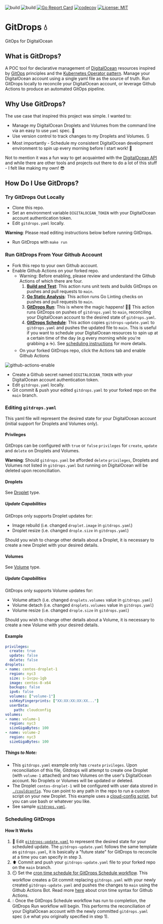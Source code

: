 ![build](https://github.com/cloudnativedude/gitdrops/actions/workflows/go-build-test.yaml/badge.svg)
![build](https://github.com/cloudnativedude/gitdrops/actions/workflows/go-static-analysis.yaml/badge.svg)
[![Go Report Card](https://goreportcard.com/badge/github.com/cloudnativedude/gitdrops)](https://goreportcard.com/report/github.com/cloudnativedude/gitdrops)
[![codecov](https://codecov.io/gh/cloudnativedude/gitdrops/branch/main/graph/badge.svg?token=biuvNCJr2k)](https://codecov.io/gh/cloudnativedude/gitdrops)
[![License: MIT](https://img.shields.io/badge/License-MIT-yellow.svg)](https://opensource.org/licenses/MIT)

# GitDrops 💧
GitOps for DigitalOcean

## What is GitDrops?
A POC tool for declarative management of [DigitalOcean](https://developers.digitalocean.com/) resources inspired by [GitOps](https://www.weave.works/technologies/gitops/) principles and the [Kubernetes Operator pattern](https://kubernetes.io/docs/concepts/extend-kubernetes/operator/). Manage your DigitalOcean account using a single yaml file as the source of truth. Run GitDrops locally to reconcile your DigitalOcean account, or leverage Github Actions to produce an automated GitOps pipeline.

## Why Use GitDrops?
The use case that inspired this project was simple. I wanted to:
* Manage my DigitalOcean Droplets and Volumes from the command line via an easy to use `yaml` spec. 📝
* Use version control to track changes to my Droplets and Volumes. 🔃
* Most importantly - Schedule my consistent DigitalOcean development environment to spin up every morning before I start work! 🚀

Not to mention it was a fun way to get acquainted with the [DigitalOcean API](https://developers.digitalocean.com/documentation/v2/) and while there are other tools and projects out there to do a lot of this stuff - I felt like making my own! 😎 

## How Do I Use GitDrops?

### Try GitDrops Out Locally

* Clone this repo.
* Set an environment variable `DIGITALOCEAN_TOKEN` with your DigitalOcean account authentication token.
* Edit `gitdrops.yaml` locally. 

**Warning**: Please read editing instructions below before running GitDrops.

* Run GitDrops with `make run`

### Run GitDrops From Your Github Account

* Fork this repo to your own Github account.
* Enable Github Actions on your forked repo.
  * Warning: Before enabling, please review and understand the Github Actions of which there are four.
    1. **[Build and Test](https://github.com/cloudnativedude/gitdrops/blob/main/.github/workflows/go-build-test.yaml)**: This action runs unit tests and builds GitDrops on pushes and pull requests to `main`.
    2. **[Go Static Analysis](https://github.com/cloudnativedude/gitdrops/blob/main/.github/workflows/go-static-analysis.yaml)**: This action runs Go Linting checks on pushes and pull requests to `main`.
    3. **[GitDrops Run](https://github.com/cloudnativedude/gitdrops/blob/main/.github/workflows/gitdrops-run.yaml)**: This is where the magic happens! 🧙‍♂️ This action runs GitDrops on pushes of `gitdrops.yaml` to `main`, reconciling your DigitalOcean account to the desired state of `gitdrops.yaml`.
    4. **[GitDrops Schedule](https://github.com/cloudnativedude/gitdrops/blob/main/.github/workflows/gitdrops-schedule.yaml)**: This action copies `gitdrops-update.yaml` to `gitdrops.yaml` and pushes the updated file to `main`. This is useful if you want to schedule your DigitalOcean resources to spin up at a certain time of the day (e.g every morning while you're grabbing a ☕). See [scheduling instructions](#scheduling-gitdrops) for more details. 
  * On your forked GitDrops repo, click the Actions tab and enable Github Actions
  
![github-actions-enable](https://user-images.githubusercontent.com/41484746/119275751-ac3a5480-bc0e-11eb-92aa-92a2f85d3e7b.PNG)

* Create a Github secret named `DIGITALOCEAN_TOKEN` with your DigitalOcean account authentication token.
* Edit `gitdrops.yaml` locally.
* Git commit & push your edited `gitdrops.yaml` to your forked repo on the `main` branch.

### Editing `gitdrops.yaml`

This yaml file will represent the desired state for your DigitalOcean account (initial support for Droplets and Volumes only).

#### Privileges

GitDrops can be configured with `true` or `false` `privileges` for `create`, `update` and `delete` on Droplets and Volumes.

**Warning**: Should `gitdrops.yaml` be afforded `delete` `privileges`, Droplets and Volumes not listed in `gitdrops.yaml` but running on DigitalOcean will be deleted upon reconciliation.

#### Droplets

See [Droplet](https://github.com/cloudnativedude/gitdrops/blob/30fa3b45c68baf99524dcb1be4cdd81819717276/pkg/gitdrops/types.go#L17) type.

##### Update Capabilities

GitDrops only supports Droplet updates for:
* Image rebuild (i.e. changed `droplet.image` in `gitdrops.yaml`)
* Droplet resize (i.e. changed `drople.size` in `gitdrops.yaml`)

Should you wish to change other details about a Droplet, it is necessary to create a new Droplet with your desired details.

#### Volumes

See [Volume](https://github.com/cloudnativedude/gitdrops/blob/30fa3b45c68baf99524dcb1be4cdd81819717276/pkg/gitdrops/types.go#L33) type.

##### Update Capabilities

GitDrops only supports Volume updates for:
* Volume attach (i.e. changed `droplets.volumes` value in `gitdrops.yaml`)
* Volume detach (i.e. changed `droplets.volumes` value in `gitdrops.yaml`)
* Volume resize (i.e. changed `drople.size` in `gitdrops.yaml`)

Should you wish to change other details about a Volume, it is necessary to create a new Volume with your desired details.

#### Example

```yaml
privileges:
  create: true
  update: false
  delete: false
droplets:
- name: centos-droplet-1
  region: nyc3
  size: s-1vcpu-1gb
  image: centos-8-x64         
  backups: false
  ipv6: false
  volumes: ["volume-1"]
  sshKeyFingerprints: ["XX:XX:XX:XX:XX..."]
  userData:
    path: cloudconfig
volumes:
- name: volume-1
  region: nyc3
  sizeGigaBytes: 100
- name: volume-2
  region: nyc3
  sizeGigaBytes: 100
```

##### Things to Note:
* This `gitdrops.yaml` example only has `create` `privileges`. Upon reconciliation of this file, Gitdrops will attempt to create one Droplet (with `volume-1` attached) and two Volumes on the user's DigitalOcean account. No Droplets or Volumes will be updated or deleted. 
* The Droplet `centos-droplet-1` will be configured with user data stored in [`./couldconfig`](https://github.com/cloudnativedude/gitdrops/blob/main/cloudconfig). You can point to any path in the repo to run a custom script on your new Droplet. This example uses a [cloud-config script](https://www.digitalocean.com/community/tutorials/an-introduction-to-cloud-config-scripting), but you can use bash or whatever you like.
* See sample [`gitdrops.yaml`](https://github.com/cloudnativedude/gitdrops/blob/main/gitdrops.yaml).

### Scheduling GitDrops

#### How It Works
1. 📝 Edit [`gitdrops-update.yaml`](https://github.com/cloudnativedude/gitdrops/blob/main/gitdrops-update.yaml) to represent the desired state for your scheduled update. The `gitdrops-update.yaml` follows the same template as `gitdrops.yaml`, it is basically a "future state" for GitDrops to reconcile at a time you can specify in step 3.
2. ⬆️ Commit and push your `gitdrops-update.yaml` file to your forked repo on the `main` branch.
3. ⏲️ Set the [cron time schedule for GitDrops Schedule workflow](https://github.com/cloudnativedude/gitdrops/blob/30fa3b45c68baf99524dcb1be4cdd81819717276/.github/workflows/gitdrops-schedule.yaml#L5). This workflow creates a Git commit replacing `gitdrops.yaml` with your newly created `gitdrops-update.yaml` and pushes the changes to `main` using the Github Actions Bot. Read more [here](https://docs.github.com/en/actions/reference/events-that-trigger-workflows#schedule) about cron time syntax for Github Actions.
4. 💧 Once the GitDrops Schedule workflow has run to completion, the GitDrops Run workflow will begin. This performs the reconciliation of your DigitalOcean account with the newly committed `gitdrops.yaml` spec (i.e what you originally specified in step 1).
